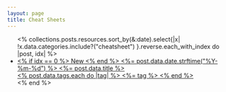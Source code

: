 ```yaml
---
layout: page
title: Cheat Sheets
---
```


<ul class="max-w-lg mx-auto text-slate-800 ">
  <% collections.posts.resources.sort_by(&:date).select{|x| !x.data.categories.include?("cheatsheet") }.reverse.each_with_index do |post, idx| %>
    <li class="hover:bg-slate-100 <%= idx == 0 ? 'bg-yellow-100 rounded-xl' : '' %> " >
      <a href="<%= post.relative_url %>"
          class="p-2 flex text-center w-full  block"
      >
        <% if idx == 0 %>
          <span class="tag_badge mr-1">New</span>
        <% end %>
        <span class="font-bold pr-4">
          <%= post.data.date.strftime("%Y-%m-%d") %>
        </span>
        <span class="grow text-left">
        <%= post.data.title %>
        </span>
        <div class="text-center justify-center hidden sm:block">
          <% post.data.tags.each do |tag| %>
            <span class="tag_badge">
            <%= tag %>
            </span>
          <% end  %>
        </div>
      </a>
    </li>
  <% end %>
</ul>